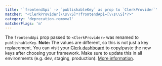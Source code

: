 ```yaml
---
title: '`frontendApi` -> `publishableKey` as prop to `ClerkProvider`'
matcher: "<ClerkProvider[\\s\\S]*?frontendApi=[\\s\\S]*?>"
category: 'deprecation-removal'
matcherFlags: 'm'
---
```


The `frontendApi` prop passed to `<ClerkProvider>` was renamed to `publishableKey`. **Note:** The values are different, so this is not just a key replacement. You can visit your [Clerk dashboard](https://dashboard.clerk.com/last-active?path=api-keys) to copy/paste the new keys after choosing your framework. Make sure to update this in all environments (e.g. dev, staging, production). [More information](/docs/deployments/overview#api-keys-and-environment-variables).
